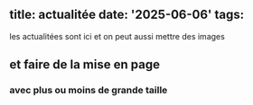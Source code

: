 title: actualitée
date: '2025-06-06'
tags:
---
les actualitées sont ici
et on peut aussi mettre des images 
## et faire de la mise en page 
### avec plus ou moins de grande taille 